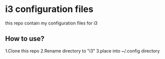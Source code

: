 # i3 configuration files
this repo contain my configuration files for i3
## How to use?
1.Clone this repo
2.Rename directory to "i3"
3.place into ~/.config directory
